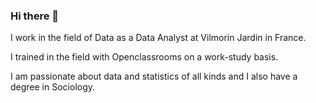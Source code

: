 ### Hi there 👋

I work in the field of Data as a Data Analyst at Vilmorin Jardin in France.

I trained in the field with Openclassrooms on a work-study basis.

I am passionate about data and statistics of all kinds and I also have a degree in Sociology.
